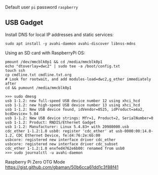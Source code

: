 Default user `pi` password `raspberry`

## USB Gadget

Install DNS for local IP addresses and static services:

```shell
sudo apt install -y avahi-daemon avahi-discover libnss-mdns
```

Using an SD card with RaspberryPi OS:

```shell
pmount /dev/mmcblk0p1 && cd /media/mmcblk0p1
echo "dtoverlay=dwc2" | sudo tee -a /boot/config.txt
touch ssh
cp cmdline.txt cmdline.txt.org
# Look for rootwait, and add modules-load=dwc2,g_ether immediately after
cd && pumount /media/mmcblk0p1
```

```shell
>>> sudo dmesg
usb 1-1.2: new full-speed USB device number 12 using xhci_hcd
usb 1-1.2: new high-speed USB device number 13 using xhci_hcd
usb 1-1.2: New USB device found, idVendor=0525, idProduct=a4a2, bcdDevice= 5.04
usb 1-1.2: New USB device strings: Mfr=1, Product=2, SerialNumber=0
usb 1-1.2: Product: RNDIS/Ethernet Gadget
usb 1-1.2: Manufacturer: Linux 5.4.83+ with 20980000.usb
cdc_ether 1-1.2:1.0 usb0: register 'cdc_ether' at usb-0000:00:14.0-1.2, CDC Ethernet Device, fe:d4:76:2e:6b:00
usbcore: registered new interface driver cdc_ether
usbcore: registered new interface driver cdc_subset
cdc_ether 1-1.2:1.0 enxfed4762e6b00: renamed from usb0
>>> sudo journalctl -u avahi-daemon
```

Raspberry Pi Zero OTG Mode  
<https://gist.github.com/gbaman/50b6cca61dd1c3f88f41>
